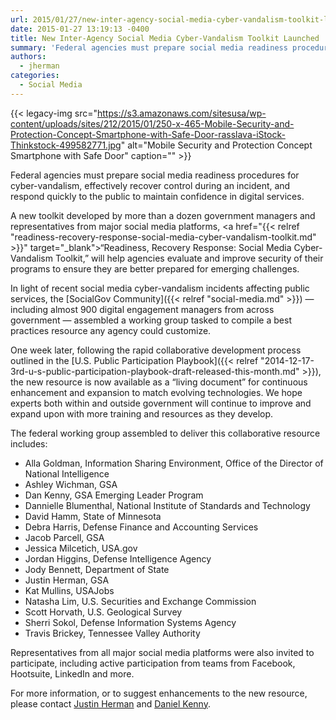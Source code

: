 ```yaml
---
url: 2015/01/27/new-inter-agency-social-media-cyber-vandalism-toolkit-launched.md
date: 2015-01-27 13:19:13 -0400
title: New Inter-Agency Social Media Cyber-Vandalism Toolkit Launched
summary: 'Federal agencies must prepare social media readiness procedures for cyber-vandalism, effectively recover control during an incident, and respond quickly to the public to maintain confidence in digital services. A new toolkit developed by more than a dozen government managers and representatives from major social media platforms, &#8220;Readiness, Recovery Response: Social Media Cyber-Vandalism Toolkit,&#8221; will help agencies'
authors:
  - jherman
categories:
  - Social Media
---
```


{{< legacy-img src="https://s3.amazonaws.com/sitesusa/wp-content/uploads/sites/212/2015/01/250-x-465-Mobile-Security-and-Protection-Concept-Smartphone-with-Safe-Door-rasslava-iStock-Thinkstock-499582771.jpg" alt="Mobile Security and Protection Concept Smartphone with Safe Door" caption="" >}} 

Federal agencies must prepare social media readiness procedures for cyber-vandalism, effectively recover control during an incident, and respond quickly to the public to maintain confidence in digital services.

A new toolkit developed by more than a dozen government managers and representatives from major social media platforms, <a href="{{< relref "readiness-recovery-response-social-media-cyber-vandalism-toolkit.md" >}}" target="_blank">&#8220;Readiness, Recovery Response: Social Media Cyber-Vandalism Toolkit,&#8221;</a> will help agencies evaluate and improve security of their programs to ensure they are better prepared for emerging challenges.

In light of recent social media cyber-vandalism incidents affecting public services, the [SocialGov Community]({{< relref "social-media.md" >}}) &#8212; including almost 900 digital engagement managers from across government &#8212; assembled a working group tasked to compile a best practices resource any agency could customize.

One week later, following the rapid collaborative development process outlined in the [U.S. Public Participation Playbook]({{< relref "2014-12-17-3rd-u-s-public-participation-playbook-draft-released-this-month.md" >}}), the new resource is now available as a “living document” for continuous enhancement and expansion to match evolving technologies. We hope experts both within and outside government will continue to improve and expand upon with more training and resources as they develop.

The federal working group assembled to deliver this collaborative resource includes:

  * Alla Goldman, Information Sharing Environment, Office of the Director of National Intelligence
  * Ashley Wichman, GSA
  * Dan Kenny, GSA Emerging Leader Program
  * Dannielle Blumenthal, National Institute of Standards and Technology
  * David Hamm, State of Minnesota
  * Debra Harris, Defense Finance and Accounting Services
  * Jacob Parcell, GSA
  * Jessica Milcetich, USA.gov
  * Jordan Higgins, Defense Intelligence Agency
  * Jody Bennett, Department of State
  * Justin Herman, GSA
  * Kat Mullins, USAJobs
  * Natasha Lim, U.S. Securities and Exchange Commission
  * Scott Horvath, U.S. Geological Survey
  * Sherri Sokol, Defense Information Systems Agency
  * Travis Brickey, Tennessee Valley Authority

Representatives from all major social media platforms were also invited to participate, including active participation from teams from Facebook, Hootsuite, LinkedIn and more.

For more information, or to suggest enhancements to the new resource, please contact [Justin Herman](mailto:justin.herman@gsa.gov) and [Daniel Kenny](mailto:daniel.kenny@gsa.gov).